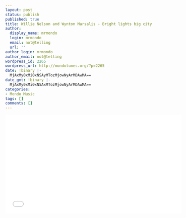 ```yaml
---
layout: post
status: publish
published: true
title: Willie Nelson and Wynton Marsalis - Bright lights big city
author:
  display_name: mrmondo
  login: mrmondo
  email: not@telling
  url: ''
author_login: mrmondo
author_email: not@telling
wordpress_id: 2265
wordpress_url: http://mondotunes.org/?p=2265
date: !binary |-
  MjAxMy0xMi0xNSAyMTozMjowNyArMDAwMA==
date_gmt: !binary |-
  MjAxMy0xMi0xNSAxMTozMjowNyArMDAwMA==
categories:
- Mondo Music
tags: []
comments: []
---
```

<iframe width="560" height="315" src="//www.youtube.com/embed/5-4c7TxYJrk" frameborder="0"> </iframe>
